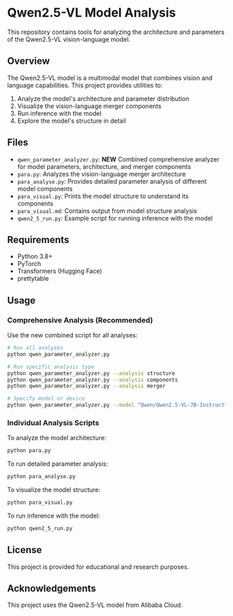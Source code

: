 # Qwen2.5-VL Model Analysis

This repository contains tools for analyzing the architecture and parameters of the Qwen2.5-VL vision-language model.

## Overview

The Qwen2.5-VL model is a multimodal model that combines vision and language capabilities. This project provides utilities to:

1. Analyze the model's architecture and parameter distribution
2. Visualize the vision-language merger components
3. Run inference with the model
4. Explore the model's structure in detail

## Files

- `qwen_parameter_analyzer.py`: **NEW** Combined comprehensive analyzer for model parameters, architecture, and merger components
- `para.py`: Analyzes the vision-language merger architecture
- `para_analyse.py`: Provides detailed parameter analysis of different model components
- `para_visual.py`: Prints the model structure to understand its components
- `para_visual.md`: Contains output from model structure analysis
- `qwen2_5_run.py`: Example script for running inference with the model

## Requirements

- Python 3.8+
- PyTorch
- Transformers (Hugging Face)
- prettytable

## Usage

### Comprehensive Analysis (Recommended)

Use the new combined script for all analyses:

```bash
# Run all analyses
python qwen_parameter_analyzer.py

# Run specific analysis type
python qwen_parameter_analyzer.py --analysis structure
python qwen_parameter_analyzer.py --analysis components
python qwen_parameter_analyzer.py --analysis merger

# Specify model or device
python qwen_parameter_analyzer.py --model "Qwen/Qwen2.5-VL-7B-Instruct" --device cuda
```

### Individual Analysis Scripts

To analyze the model architecture:

```bash
python para.py
```

To run detailed parameter analysis:

```bash
python para_analyse.py
```

To visualize the model structure:

```bash
python para_visual.py
```

To run inference with the model:

```bash
python qwen2_5_run.py
```

## License

This project is provided for educational and research purposes.

## Acknowledgements

This project uses the Qwen2.5-VL model from Alibaba Cloud. 